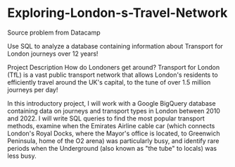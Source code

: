 # Exploring-London-s-Travel-Network

Source problem from Datacamp 

Use SQL to analyze a database containing information about Transport for London journeys over 12 years! 

Project Description
How do Londoners get around? Transport for London (TfL) is a vast public transport network that allows London's residents to efficiently travel around the UK's capital, to the tune of over 1.5 million journeys per day!

In this introductory project, I will work with a Google BigQuery database containing data on journeys and transport types in London between 2010 and 2022. I will write SQL queries to find the most popular transport methods, examine when the Emirates Airline cable car (which connects London's Royal Docks, where the Mayor's office is located, to Greenwich Peninsula, home of the O2 arena) was particularly busy, and identify rare periods when the Underground (also known as "the tube" to locals) was less busy.
